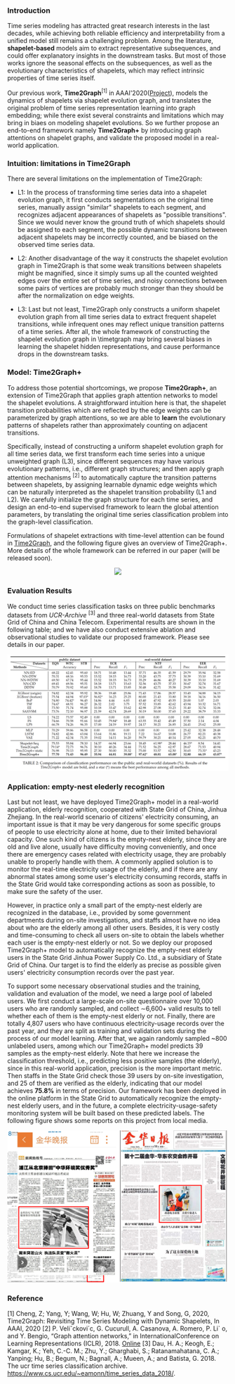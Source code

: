 ### Introduction

Time series modeling has attracted great research interests in the last decades, while achieving both reliable efficiency and interpretability from a unified model still remains a challenging problem.  Among the literature, **shapelet-based** models aim to extract representative subsequences, and could offer explanatory insights in the downstream tasks. But most of those works ignore the seasonal effects on the subsequences, as well as the evolutionary characteristics of shapelets, which may reflect intrinsic properties of time series itself.

Our previous work, **Time2Graph**<sup>[1]</sup> in AAAI'2020([Project](https://petecheng.github.io/Time2Graph/)), models the dynamics of shapelets via shapelet evolution graph, and translates the original problem of time series representation learning into graph embedding; while there exist several constraints and limitations which may bring in biaes on modeling shapelet evolutions. So we further propose an end-to-end framework namely **Time2Graph+** by introducing graph attentions on shapelet graphs, and validate the proposed model in a real-world application.

### Intuition: limitations in Time2Graph

There are several limitations on the implementation of Time2Graph:
* L1: In the process of transforming time series data into a shapelet evolution graph, it first conducts segmentations on the original time series, manually assign "similar" shapelets to each segment, and recognizes adjacent appearances of shapelets as "possible transitions". Since we would never know the ground truth of which shapelets should be assigned to each segment, the possible dynamic transitions between adjacent shapelets may be incorrectly counted, and be biased on the observed time series data.
	
* L2: Another disadvantage of the way it constructs the shapelet evolution graph in Time2Graph is that some weak transitions between shapelets might be magnified, since it simply sums up all the counted weighted edges over the entire set of time series, and noisy connections between some pairs of vertices are probably much stronger than they should be after the normalization on edge weights. 
	
* L3: Last but not least, Time2Graph only constructs a uniform shapelet evolution graph from all time series data to extract frequent shapelet transitions, while infrequent ones may reflect unique transition patterns of a time series. After all, the whole framework of constructing the shapelet evolution graph in \timetgraph may bring several biases in learning the shapelet hidden representations, and cause performance drops in the downstream tasks.

### Model: Time2Graph+

To address those potential shortcomings, we propose **Time2Graph+**, an extension of Time2Graph that applies graph attention networks to model the shapelet evolutions. A straightforward intuition here is that,  the shapelet transition probabilities which are reflected by the edge weights can be parameterized by graph attentions, so we are able to **learn** the evolutionary patterns of shapelets rather than approximately counting on adjacent transitions. 

Specifically, instead of constructing a uniform shapelet evolution graph for all time series data, we first transform each time series into a unique unweighted graph (L3), since different sequences may have various evolutionary patterns, i.e., different graph structures; and then apply graph attention mechanisms <sup>[2]</sup> to automatically capture the transition patterns between shapelets,  by assigning learnable dynamic edge weights which can be naturally interpreted as the shapelet transition probability (L1 and L2). We carefully initialize the graph structure for each time series, and design an end-to-end supervised framework to learn the global attention parameters, by translating the original time series classification problem into the graph-level classification.

Formulations of shapelet extractions with time-level attention can be found in [Time2Graph](https://petecheng.github.io/Time2Graph/),
and the following figure gives an overview of Time2Graph+. More details of the whole framework can be referred in our paper (will be released soon).

<div align="center">
    <img src="motiv.png"><br>
</div>

### Evaluation Results

We conduct time series classification tasks on three public benchmarks datasets from *UCR-Archive* <sup>[3]</sup> and three real-world datasets from State Grid of China and China Telecom. Experimental results are shown in the following table; and we have also conduct extensive ablation and observational studies to validate our proposed framework. Please see details in our paper.

<div align="center">
    <img src="exp.png"><br>
</div>

### Application: empty-nest elederly recognition

Last but not least, we have deployed Time2Graph+ model in a real-world application, elderly recognition, cooperated with State Grid of China, Jinhua Zhejiang.
In the real-world scenario of citizens' electricity consuming,  an important issue is that it may be very dangerous for some specific groups of people to use electricity alone at home,  due to their limited behavioral capacity. One such kind of citizens is the empty-nest elderly, since they are old and live alone, usually have difficulty moving conveniently, and once there are emergency cases related with electricity usage, they are probably unable to properly handle with them. A commonly applied solution is to monitor the real-time electricity usage of the elderly,  and if there are any abnormal states among some user's electricity consuming records,  staffs in the State Grid would take corresponding actions as soon as possible, to make sure the safety of the user.

However, in practice only a small part of the empty-nest elderly are recognized in the database, i.e., provided by some government departments during on-site investigations, and staffs almost have no idea about who are the elderly among all other users. Besides, it is very costly and time-consuming to check all users on-site to obtain the labels whether each user is the empty-nest elderly or not. So we deploy our proposed Time2Graph+ model to automatically recognize the empty-nest elderly users in the State Grid Jinhua Power Supply Co. Ltd., a subsidiary of State Grid of China. Our target is to find the elderly as precise as possible given users' electricity consumption records over the past year.

To support some necessary observational studies and the training, validation and evaluation of the model, we need a large pool of labeled users. We first conduct a large-scale on-site questionnaire over 10,000 users who are randomly sampled,  and collect $\sim$6,600+ valid results to tell whether each of them is the empty-nest elderly or not. Finally, there are totally 4,807 users who have continuous electricity-usage records over the past year, and they are split as training and validation sets during the process of our model learning. After that, we again randomly sampled ~800 unlabeled users, among which our Time2Graph+ model predicts 39 samples as the empty-nest elderly. Note that here we increase the classification threshold, i.e., predicting less positive samples (the elderly), since in this real-world application, precision is the more important metric. Then staffs in the State Grid check those 39 users by on-site investigation,  and 25 of them are verified as the elderly, indicating that our model achieves **75.8%** in terms of precision. Our framework has been deployed in the online platform in the State Grid to automatically recognize the empty-nest elderly users, and in the future, a complete electricity-usage-safety monitoring system will be built based on these predicted labels. The following figure shows some reports on this project from local media. 

<div align="center">
    <img src="report.png"><br>
</div>



### Reference

[1] Cheng, Z; Yang, Y; Wang, W; Hu, W; Zhuang, Y and Song, G, 2020, Time2Graph: Revisiting Time Series Modeling with Dynamic Shapelets, In AAAI, 2020
[2] P. Veliˇckovi´c, G. Cucurull, A. Casanova, A. Romero, P. Li` o, and Y. Bengio, “Graph attention networks,” in InternationalConference on Learning Representations (ICLR), 2018. [Online](https://openreview.net/forum?id=rJXMpikCZ)
[3] Dau, H. A.; Keogh, E.; Kamgar, K.; Yeh, C.-C. M.; Zhu, Y.; Gharghabi, S.; Ratanamahatana, C. A.; Yanping; Hu, B.; Begum, N.; Bagnall, A.; Mueen, A.; and Batista, G. 2018. The ucr time series classification archive. https://www.cs.ucr.edu/~eamonn/time_series_data_2018/. 